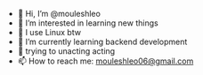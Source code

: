 - 👋 Hi, I’m @mouleshleo
- 👀 I’m interested in learning new things
- 🐧 I use Linux btw 
- 🌱 I’m currently learning backend development
- 👊 trying to unacting acting
- 📫 How to reach me: mouleshleo06@gmail.com
<!---
mouleshleo/mouleshleo is a ✨ special ✨ repository because its `README.md` (this file) appears on your GitHub profile.
You can click the Preview link to take a look at your changes.
--->
